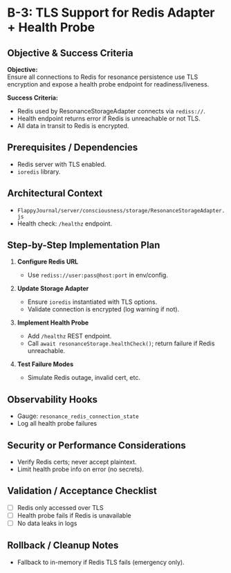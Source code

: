 # B-3: TLS Support for Redis Adapter + Health Probe

## Objective & Success Criteria
**Objective:**  
Ensure all connections to Redis for resonance persistence use TLS encryption and expose a health probe endpoint for readiness/liveness.

**Success Criteria:**  
- Redis used by ResonanceStorageAdapter connects via `rediss://`.
- Health endpoint returns error if Redis is unreachable or not TLS.
- All data in transit to Redis is encrypted.

## Prerequisites / Dependencies
- Redis server with TLS enabled.
- `ioredis` library.

## Architectural Context
- `FlappyJournal/server/consciousness/storage/ResonanceStorageAdapter.js`
- Health check: `/healthz` endpoint.

## Step-by-Step Implementation Plan

1. **Configure Redis URL**
   - Use `rediss://user:pass@host:port` in env/config.

2. **Update Storage Adapter**
   - Ensure `ioredis` instantiated with TLS options.
   - Validate connection is encrypted (log warning if not).

3. **Implement Health Probe**
   - Add `/healthz` REST endpoint.
   - Call `await resonanceStorage.healthCheck()`; return failure if Redis unreachable.

4. **Test Failure Modes**
   - Simulate Redis outage, invalid cert, etc.

## Observability Hooks
- Gauge: `resonance_redis_connection_state`
- Log all health probe failures

## Security or Performance Considerations
- Verify Redis certs; never accept plaintext.
- Limit health probe info on error (no secrets).

## Validation / Acceptance Checklist
- [ ] Redis only accessed over TLS
- [ ] Health probe fails if Redis is unavailable
- [ ] No data leaks in logs

## Rollback / Cleanup Notes
- Fallback to in-memory if Redis TLS fails (emergency only).